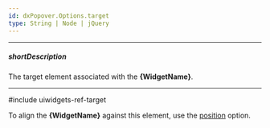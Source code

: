 ```yaml
---
id: dxPopover.Options.target
type: String | Node | jQuery
---
```

---
##### shortDescription
The target element associated with the **{WidgetName}**.

---
#include uiwidgets-ref-target

To align the **{WidgetName}** against this element, use the [position]({basewidgetpath}/Configuration/#position) option.